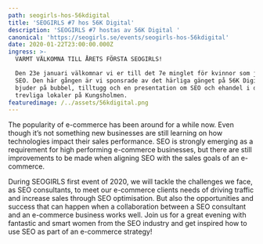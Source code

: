 ```yaml
---
path: seogirls-hos-56kdigital
title: 'SEOGIRLS #7 hos 56K Digital'
description: 'SEOGIRLS #7 hostas av 56K Digital '
canonical: 'https://seogirls.se/events/seogirls-hos-56kdigital'
date: 2020-01-22T23:00:00.000Z
ingress: >-
  VARMT VÄLKOMNA TILL ÅRETS FÖRSTA SEOGIRLS!

  Den 23e januari välkomnar vi er till det 7e minglet för kvinnor som jobbar med
  SEO. Den här gången är vi sponsrade av det härliga gänget på 56K Digital som
  bjuder på bubbel, tilltugg och en presentation om SEO och ehandel i deras
  trevliga lokaler på Kungsholmen. 
featuredimage: /../assets/56kdigital.png
---
```

The popularity of e-commerce has been around for a while now. Even though it’s not something new businesses are still learning on how technologies impact their sales performance. SEO is strongly emerging as a requirement for high performing e-commerce businesses, but there are still improvements to be made when aligning SEO with the sales goals of an e-commerce. 



During SEOGIRLS first event of 2020, we will tackle the challenges we face, as SEO consultants, to meet our e-commerce clients needs of driving traffic and increase sales through SEO optimisation. But also the opportunities and success that can happen when a collaboration between a SEO consultant and an e-commerce business works well. Join us for a great evening with fantastic and smart women from the SEO industry and get inspired how to use SEO as part of an e-commerce strategy!
